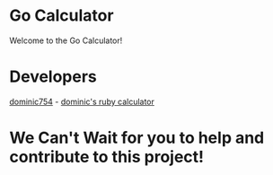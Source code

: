 # Go Calculator 
Welcome to the Go Calculator! 

# Developers
[dominic754](https://github.com/dominic754) - [dominic's ruby calculator](https://github.com/dominic754/tree/main/rubyhttps://github.com/dominic754/CalculatorInEveryLanguage/blob/main/go/main.go)

# We Can't Wait for you to help and contribute to this project!
